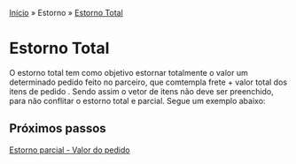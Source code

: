[Início](/readme.md) &raquo; Estorno &raquo; [Estorno Total](/purchase/total.md)
# Estorno Total
O estorno total tem como objetivo estornar totalmente o valor um determinado pedido feito no parceiro, que comtempla frete + valor total dos itens de pedido . Sendo assim o vetor de itens não deve ser preenchido, para não conflitar o estorno total e parcial.
Segue um exemplo abaixo:

## Próximos passos

[Estorno parcial - Valor do pedido ](/reversal/order-value.md)